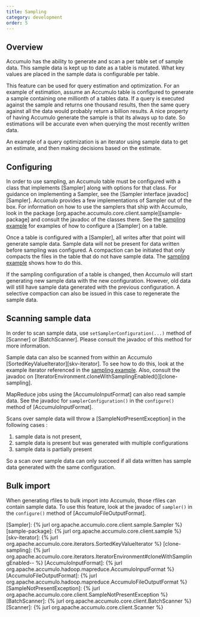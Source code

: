 ```yaml
---
title: Sampling
category: development
order: 5
---
```


## Overview

Accumulo has the ability to generate and scan a per table set of sample data.
This sample data is kept up to date as a table is mutated.  What key values are
placed in the sample data is configurable per table.

This feature can be used for query estimation and optimization.  For an example
of estimation, assume an Accumulo table is configured to generate a sample
containing one millionth of a tables data.   If a query is executed against the
sample and returns one thousand results, then the same query against all the
data would probably return a billion results.  A nice property of having
Accumulo generate the sample is that its always up to date.  So estimations
will be accurate even when querying the most recently written data.

An example of a query optimization is an iterator using sample data to get an
estimate, and then making decisions based on the estimate.

## Configuring

In order to use sampling, an Accumulo table must be configured with a class that
implements [Sampler] along with options for that class.  For guidance on
implementing a Sampler, see the [Sampler interface javadoc][Sampler]. Accumulo provides a few
implementations of Sampler out of the box. For information on how to use the samplers that
ship with Accumulo, look in the package [org.apache.accumulo.core.client.sample][sample-package]
and consult the javadoc of the classes there. See the [sampling example][example]
for examples of how to configure a [Sampler] on a table.

Once a table is configured with a [Sampler], all writes after that point will
generate sample data.  Sample data will not be present for data written before sampling was configured.  A compaction can be initiated that only compacts the
files in the table that do not have sample data.  The [sampling example][example] 
shows how to do this.

If the sampling configuration of a table is changed, then Accumulo will start
generating new sample data with the new configuration.   However, old data will
still have sample data generated with the previous configuration.  A selective
compaction can also be issued in this case to regenerate the sample data.

## Scanning sample data

In order to scan sample data, use `setSamplerConfiguration(...)` method of
[Scanner] or [BatchScanner].  Please consult the javadoc of this method for more
information.

Sample data can also be scanned from within an Accumulo [SortedKeyValueIterator][skv-iterator].
To see how to do this, look at the example iterator referenced in the [sampling example][example].
Also, consult the javadoc on [IteratorEnvironment.cloneWithSamplingEnabled()][clone-sampling].

MapReduce jobs using the [AccumuloInputFormat] can also read sample data.  See the javadoc
for `samplerConfiguration()` in the `configure()` method of [AccumuloInputFormat].

Scans over sample data will throw a [SampleNotPresentException] in the following cases :

1. sample data is not present,
2. sample data is present but was generated with multiple configurations
3. sample data is partially present

So a scan over sample data can only succeed if all data written has sample data
generated with the same configuration.

## Bulk import

When generating rfiles to bulk import into Accumulo, those rfiles can contain
sample data.  To use this feature, look at the javadoc of `sampler()` in the `configure()`
method of [AccumuloFileOutputFormat].

[example]: https://github.com/apache/accumulo-examples/blob/main/docs/sample.md
[Sampler]: {% jurl org.apache.accumulo.core.client.sample.Sampler %}
[sample-package]: {% jurl org.apache.accumulo.core.client.sample %}
[skv-iterator]: {% jurl org.apache.accumulo.core.iterators.SortedKeyValueIterator %}
[clone-sampling]: {% jurl org.apache.accumulo.core.iterators.IteratorEnvironment#cloneWithSamplingEnabled-- %}
[AccumuloInputFormat]: {% jurl org.apache.accumulo.hadoop.mapreduce.AccumuloInputFormat %}
[AccumuloFileOutputFormat]: {% jurl org.apache.accumulo.hadoop.mapreduce.AccumuloFileOutputFormat %}
[SampleNotPresentException]: {% jurl org.apache.accumulo.core.client.SampleNotPresentException %}
[BatchScanner]: {% jurl org.apache.accumulo.core.client.BatchScanner %}
[Scanner]: {% jurl org.apache.accumulo.core.client.Scanner %}
